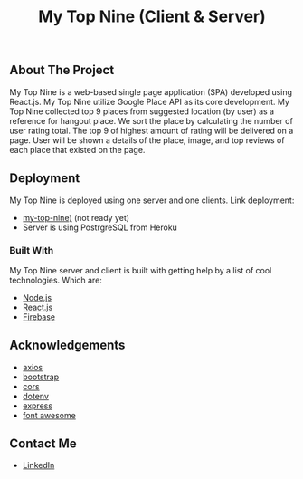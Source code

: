 <h1 align="center">My Top Nine (Client & Server)</h1><br>

## About The Project

My Top Nine is a web-based single page application (SPA) developed using React.js. My Top Nine utilize Google Place API as its core development. My Top Nine collected top 9 places from suggested location (by user) as a reference for hangout place. We sort the place by calculating the number of user rating total. The top 9 of highest amount of rating will be delivered on a page. User will be shown a details of the place, image, and top reviews of each place that existed on the page.


## Deployment 

My Top Nine is deployed using one server and one clients. Link deployment: 
* [my-top-nine)]() (not ready yet)
* Server is using PostrgreSQL from Heroku


### Built With

My Top Nine server and client is built with getting help by a list of cool technologies. Which are: 
* [Node.js](https://nodejs.org/en/)
* [React.js](https://reactjs.org/)
* [Firebase](https://firebase.google.com/)


## Acknowledgements
* [axios](https://github.com/axios/axios)
* [bootstrap](https://github.com/axios/axios)
* [cors](https://www.npmjs.com/package/cors)
* [dotenv](https://www.npmjs.com/package/dotenv)
* [express](https://expressjs.com/)
* [font awesome](https://fontawesome.com/)


## Contact Me
* [LinkedIn](https://www.linkedin.com/in/gianmarvin/)
